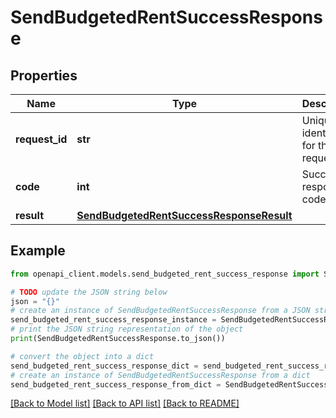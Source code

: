 # SendBudgetedRentSuccessResponse


## Properties

Name | Type | Description | Notes
------------ | ------------- | ------------- | -------------
**request_id** | **str** | Unique identifier for the request | 
**code** | **int** | Success response code | 
**result** | [**SendBudgetedRentSuccessResponseResult**](SendBudgetedRentSuccessResponseResult.md) |  | 

## Example

```python
from openapi_client.models.send_budgeted_rent_success_response import SendBudgetedRentSuccessResponse

# TODO update the JSON string below
json = "{}"
# create an instance of SendBudgetedRentSuccessResponse from a JSON string
send_budgeted_rent_success_response_instance = SendBudgetedRentSuccessResponse.from_json(json)
# print the JSON string representation of the object
print(SendBudgetedRentSuccessResponse.to_json())

# convert the object into a dict
send_budgeted_rent_success_response_dict = send_budgeted_rent_success_response_instance.to_dict()
# create an instance of SendBudgetedRentSuccessResponse from a dict
send_budgeted_rent_success_response_from_dict = SendBudgetedRentSuccessResponse.from_dict(send_budgeted_rent_success_response_dict)
```
[[Back to Model list]](../README.md#documentation-for-models) [[Back to API list]](../README.md#documentation-for-api-endpoints) [[Back to README]](../README.md)


